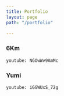 ```yaml
---
title: Portfolio
layout: page
path: "/portfolio"

---
```

### 6Km

`youtube: NGOwWv9AmMc`

### Yumi

`youtube: iGGWUxS_72g`